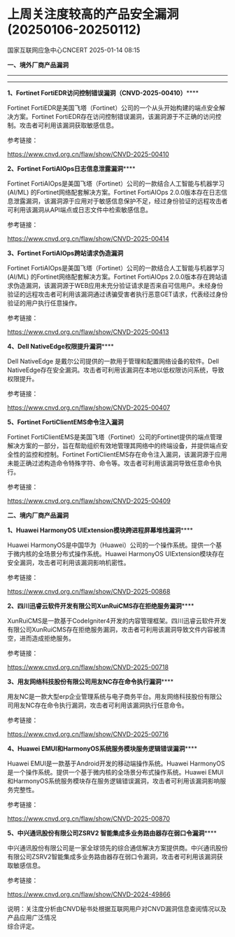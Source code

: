 #  上周关注度较高的产品安全漏洞(20250106-20250112)   
 国家互联网应急中心CNCERT   2025-01-14 08:15  
  
**一、境外厂商产品漏洞**  
  
  
****  
****  
**1、Fortinet FortiEDR访问控制错误漏洞（CNVD-2025-00410）******  
  
Fortinet FortiEDR是美国飞塔（Fortinet）公司的一个从头开始构建的端点安全解决方案。Fortinet FortiEDR存在访问控制错误漏洞，该漏洞源于不正确的访问控制。攻击者可利用该漏洞获取敏感信息。  
  
参考链接：  
  
https://www.cnvd.org.cn/flaw/show/CNVD-2025-00410  
  
**2、Fortinet FortiAIOps日志信息泄露漏洞******  
  
Fortinet FortiAIOps是美国飞塔（Fortinet）公司的一款结合人工智能与机器学习(AI/ML) 的Fortinet网络配套解决方案。Fortinet FortiAIOps 2.0.0版本存在日志信息泄露漏洞，该漏洞源于应用对于敏感信息保护不足，经过身份验证的远程攻击者可利用该漏洞从API端点或日志文件中检索敏感信息。  
  
参考链接：  
  
https://www.cnvd.org.cn/flaw/show/CNVD-2025-00414  
  
**3、Fortinet FortiAIOps跨站请求伪造漏洞**  
  
Fortinet FortiAIOps是美国飞塔（Fortinet）公司的一款结合人工智能与机器学习(AI/ML) 的Fortinet网络配套解决方案。Fortinet FortiAIOps 2.0.0版本存在跨站请求伪造漏洞，该漏洞源于WEB应用未充分验证请求是否来自可信用户。未经身份验证的远程攻击者可利用该漏洞通过诱骗受害者执行恶意GET请求，代表经过身份验证的用户执行任意操作。  
  
参考链接：  
  
https://www.cnvd.org.cn/flaw/show/CNVD-2025-00413  
  
**4、Dell NativeEdge权限提升漏洞******  
  
Dell NativeEdge 是戴尔公司提供的一款用于管理和配置网络设备的软件。Dell NativeEdge存在安全漏洞。攻击者可利用该漏洞在本地以低权限访问系统，导致权限提升。  
  
参考链接：  
  
https://www.cnvd.org.cn/flaw/show/CNVD-2025-00407  
  
**5、Fortinet FortiClientEMS命令注入漏洞**  
  
Fortinet FortiClientEMS是美国飞塔（Fortinet）公司的Fortinet提供的端点管理解决方案的一部分，旨在帮助组织有效地管理其网络中的终端设备，并提供端点安全性的监控和控制。Fortinet FortiClientEMS存在命令注入漏洞，该漏洞源于应用未能正确过滤构造命令特殊字符、命令等。攻击者可利用该漏洞导致任意命令执行。  
  
参考链接：  
  
https://www.cnvd.org.cn/flaw/show/CNVD-2025-00409  
  
**二、境内厂商产品漏洞**  
  
**1、Huawei HarmonyOS UIExtension模块跨进程屏幕堆栈漏洞******  
  
Huawei HarmonyOS是中国华为（Huawei）公司的一个操作系统。提供一个基于微内核的全场景分布式操作系统。Huawei HarmonyOS UIExtension模块存在安全漏洞，攻击者可利用该漏洞影响机密性。  
  
参考链接：  
  
https://www.cnvd.org.cn/flaw/show/CNVD-2025-00868  
  
**2、四川迅睿云软件开发有限公司XunRuiCMS存在拒绝服务漏洞******  
  
XunRuiCMS是一款基于CodeIgniter4开发的内容管理框架。四川迅睿云软件开发有限公司XunRuiCMS存在拒绝服务漏洞，攻击者可利用该漏洞导致文件内容被清空，进而造成拒绝服务。  
  
参考链接：  
  
https://www.cnvd.org.cn/flaw/show/CNVD-2025-00718  
  
**3、用友网络科技股份有限公司用友NC存在命令执行漏洞******  
  
‌用友NC是一款大型erp企业管理系统与电子商务平台。用友网络科技股份有限公司用友NC存在命令执行漏洞，攻击者可利用该漏洞执行任意命令。  
  
参考链接：  
  
https://www.cnvd.org.cn/flaw/show/CNVD-2025-00716  
  
**4、Huawei EMUI和HarmonyOS系统服务模块服务逻辑错误漏洞******  
  
Huawei EMUI是一款基于Android开发的移动端操作系统。Huawei HarmonyOS是一个操作系统。提供一个基于微内核的全场景分布式操作系统。Huawei EMUI和HarmonyOS系统服务模块存在服务逻辑错误漏洞，攻击者可利用该漏洞影响服务完整性。  
  
参考链接：  
  
https://www.cnvd.org.cn/flaw/show/CNVD-2025-00870  
  
**5、中兴通讯股份有限公司ZSRV2 智能集成多业务路由器存在弱口令漏洞******  
  
中兴通讯股份有限公司是一家全球领先的综合通信解决方案提供商‌。中兴通讯股份有限公司ZSRV2智能集成多业务路由器存在弱口令漏洞，攻击者可利用该漏洞获取敏感信息。  
  
参考链接：  
  
https://www.cnvd.org.cn/flaw/show/CNVD-2024-49866  
  
说明：关注度分析由CNVD秘书处根据互联网用户对CNVD漏洞信息查阅情况以及产品应用广泛情况  
综合评定。  
  
